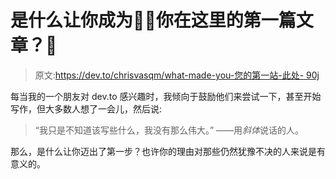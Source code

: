 # 是什么让你成为✍🏻你在这里的第一篇文章？🤔

> 原文:[https://dev.to/chrisvasqm/what-made-you-您的第一站-此处- 90j](https://dev.to/chrisvasqm/what-made-you--your-first-post-here--90j)

每当我的一个朋友对 dev.to 感兴趣时，我倾向于鼓励他们来尝试一下，甚至开始写作，但大多数人想了一会儿，然后说:

> “我只是不知道该写些什么，我没有那么伟大。”
> ——用*斜体*说话的人。

那么，是什么让你迈出了第一步？也许你的理由对那些仍然犹豫不决的人来说是有意义的。